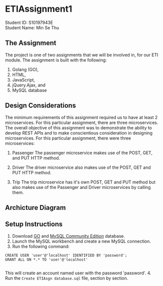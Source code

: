 # ETIAssignment1
Student ID: S10197943E  
Student Name: Min Se Thu

## The Assignment
The project is one of two assignments that we will be involved in, for our ETI module.
The assignment is built with the following:
1. Golang (GO),
2. HTML,
3. JavaScript,
4. jQuery.Ajax, and
5. MySQL database

## Design Considerations
The minimum requirements of this assignment required us to have at least 2 microservices.
For this particular assignment, there are three microservices.
The overall objective of this assignment was to demonstrate the ability to develop REST APIs
and to make conscientious consideration in designing microservices. 
For this particular assignment, there were three microservices: 

1. Passenger
The passenger microservice makes use of the POST, GET, and PUT HTTP method.

2. Driver
The driver microservice also makes use of the POST, GET and PUT HTTP method.
 
3. Trip 
The trip microservice has it's own POST, GET and PUT method but also makes use of
the Passenger and Driver microservices by calling them. 

## Archicture Diagram

## Setup Instructions 
1. Download [GO](https://go.dev/dl/) and [MySQL Community Edition](https://dev.mysql.com/downloads/installer/) database.
2. Launch the MySQL workbench and create a new MySQL connection. 
3. Run the following command:
```
CREATE USER 'user'@'localhost' IDENTIFIED BY 'password';
GRANT ALL ON *.* TO 'user'@'localhost'
 
```
This will create an account named user with the password 'password'.
4. Run the `Create ETIAsgn database.sql` file, section by section.




